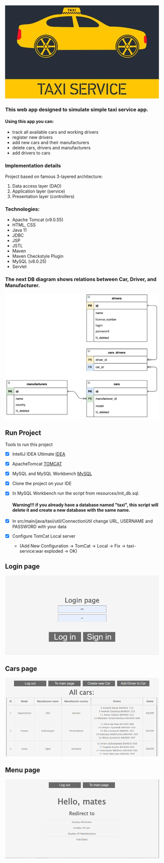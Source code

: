 ![image](src/main/resources/image/taxi-service.png)

### This web app designed to simulate simple taxi service app.
#### Using this app you can:
* track all available cars and working drivers
* register new drivers
* add new cars and their manufacturers
* delete cars, drivers and manufacturers
* add drivers to cars

### Implementation details
Project based on famous 3-layered architecture:
1. Data access layer (DAO)
1. Application layer (service)
1. Presentation layer (controllers)

### Technologies:
* Apache Tomcat (v9.0.55)
* HTML, CSS
* Java 11
* JDBC
* JSP
* JSTL
* Maven
* Maven Checkstyle Plugin
* MySQL (v8.0.25)
* Servlet

### The next DB diagram shows relations between Car, Driver, and Manufacturer.
![car_diagram_db_2_4f50942103](src/main/resources/image/shema_image.png)

## Run Project
Tools to run this project
- [x] IntelliJ IDEA Ultimate [IDEA](https://www.jetbrains.com/idea/download/#section=mac)
- [x] ApacheTomcat [TOMCAT](https://tomcat.apache.org/download-90.cgi)
- [x] MySQL and MySQL Workbench [MySQL](https://www.mysql.com/downloads/)
- [x] Clone the project on your IDE
- [x] In MySQL Workbench run the script from resources/init_db.sql.
  #### Warning!!! if you already have a database named "taxi", this script will delete it and create a new database with the same name.

- [x] In src/main/java/taxi/util/ConnectionUtil change URL, USERNAME and PASSWORD with your data
- [x] Configure TomCat Local server
  * (Add New Configuration -> TomCat -> Local -> Fix -> taxi-service:war exploded -> OK)


## Login page
![login](src/main/resources/image/login.png)
## Cars page
![cars](src/main/resources/image/cars_drivers_page.png)
## Menu page
![menu](src/main/resources/image/menu_page.png)